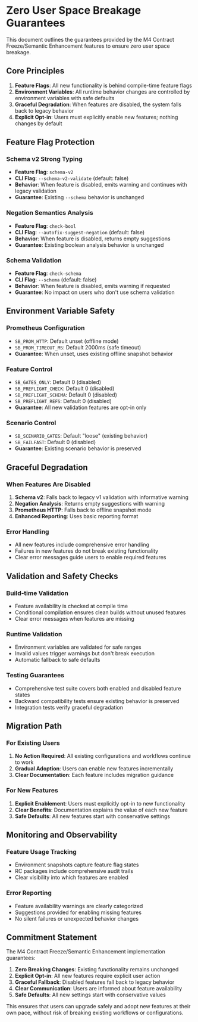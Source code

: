 # Zero User Space Breakage Guarantees

This document outlines the guarantees provided by the M4 Contract Freeze/Semantic Enhancement features to ensure zero user space breakage.

## Core Principles

1. **Feature Flags**: All new functionality is behind compile-time feature flags
2. **Environment Variables**: All runtime behavior changes are controlled by environment variables with safe defaults
3. **Graceful Degradation**: When features are disabled, the system falls back to legacy behavior
4. **Explicit Opt-in**: Users must explicitly enable new features; nothing changes by default

## Feature Flag Protection

### Schema v2 Strong Typing
- **Feature Flag**: `schema-v2`
- **CLI Flag**: `--schema-v2-validate` (default: false)
- **Behavior**: When feature is disabled, emits warning and continues with legacy validation
- **Guarantee**: Existing `--schema` behavior is unchanged

### Negation Semantics Analysis
- **Feature Flag**: `check-bool`
- **CLI Flag**: `--autofix-suggest-negation` (default: false)
- **Behavior**: When feature is disabled, returns empty suggestions
- **Guarantee**: Existing boolean analysis behavior is unchanged

### Schema Validation
- **Feature Flag**: `check-schema`
- **CLI Flag**: `--schema` (default: false)
- **Behavior**: When feature is disabled, emits warning if requested
- **Guarantee**: No impact on users who don't use schema validation

## Environment Variable Safety

### Prometheus Configuration
- `SB_PROM_HTTP`: Default unset (offline mode)
- `SB_PROM_TIMEOUT_MS`: Default 2000ms (safe timeout)
- **Guarantee**: When unset, uses existing offline snapshot behavior

### Feature Control
- `SB_GATES_ONLY`: Default 0 (disabled)
- `SB_PREFLIGHT_CHECK`: Default 0 (disabled)
- `SB_PREFLIGHT_SCHEMA`: Default 0 (disabled)
- `SB_PREFLIGHT_REFS`: Default 0 (disabled)
- **Guarantee**: All new validation features are opt-in only

### Scenario Control
- `SB_SCENARIO_GATES`: Default "loose" (existing behavior)
- `SB_FAILFAST`: Default 0 (disabled)
- **Guarantee**: Existing scenario behavior is preserved

## Graceful Degradation

### When Features Are Disabled
1. **Schema v2**: Falls back to legacy v1 validation with informative warning
2. **Negation Analysis**: Returns empty suggestions with warning
3. **Prometheus HTTP**: Falls back to offline snapshot mode
4. **Enhanced Reporting**: Uses basic reporting format

### Error Handling
- All new features include comprehensive error handling
- Failures in new features do not break existing functionality
- Clear error messages guide users to enable required features

## Validation and Safety Checks

### Build-time Validation
- Feature availability is checked at compile time
- Conditional compilation ensures clean builds without unused features
- Clear error messages when features are missing

### Runtime Validation
- Environment variables are validated for safe ranges
- Invalid values trigger warnings but don't break execution
- Automatic fallback to safe defaults

### Testing Guarantees
- Comprehensive test suite covers both enabled and disabled feature states
- Backward compatibility tests ensure existing behavior is preserved
- Integration tests verify graceful degradation

## Migration Path

### For Existing Users
1. **No Action Required**: All existing configurations and workflows continue to work
2. **Gradual Adoption**: Users can enable new features incrementally
3. **Clear Documentation**: Each feature includes migration guidance

### For New Features
1. **Explicit Enablement**: Users must explicitly opt-in to new functionality
2. **Clear Benefits**: Documentation explains the value of each new feature
3. **Safe Defaults**: All new features start with conservative settings

## Monitoring and Observability

### Feature Usage Tracking
- Environment snapshots capture feature flag states
- RC packages include comprehensive audit trails
- Clear visibility into which features are enabled

### Error Reporting
- Feature availability warnings are clearly categorized
- Suggestions provided for enabling missing features
- No silent failures or unexpected behavior changes

## Commitment Statement

The M4 Contract Freeze/Semantic Enhancement implementation guarantees:

1. **Zero Breaking Changes**: Existing functionality remains unchanged
2. **Explicit Opt-in**: All new features require explicit user action
3. **Graceful Fallback**: Disabled features fall back to legacy behavior
4. **Clear Communication**: Users are informed about feature availability
5. **Safe Defaults**: All new settings start with conservative values

This ensures that users can upgrade safely and adopt new features at their own pace, without risk of breaking existing workflows or configurations.